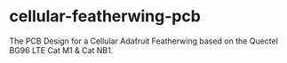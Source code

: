 # cellular-featherwing-pcb
The PCB Design for a Cellular Adafruit Featherwing based on the Quectel BG96 LTE Cat M1 &amp; Cat NB1.
